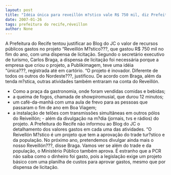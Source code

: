 ```yaml
---
layout: post
title: "Idéia única para reveillón m?stico vale R$ 750 mil, diz Prefeitura do Recife"
date: 2007-01-26
tags: prefeitura do recife,réveillon
author: None
---
```

A&nbsp;Prefeitura do Recife tentou justificar ao Blog do JC&nbsp;o valor de recursos públicos gastos no projeto “Reveillón M?stico???, que gastou R$ 750 mil no fim do ano, com uma dispensa de licitação. 
Segundo o secretário executivo de turismo, Carlos Braga, a dispensa de licitação foi necessária porque a empresa que criou o projeto, a Publikimagem, teve uma idéia “única???,&nbsp;registrada até em cartório. 
“O projeto é inovador. Diferente de todos os outros do Nordeste???, justificou. 
De acordo com Braga, além da tenda m?stica, outras atividades também entraram na conta do Reveillón.
- Como a praça da gastronomia, onde foram vendidas comidas e bebidas; 
- a queima de fogos, chamada de showpiromusial, que durou 12 minutos; 
- um café-da-manhã com uma aula de frevo para as pessoas que passaram o fim de ano em Boa Viagem; 
- a instalação de telões com transmissões simultâneas em outros pólos do Reiveillón;
-&nbsp;além da divulgação na m?dia (jornais, tvs e rádios) do projeto.
A Prefeitura do Recife não informou ao Blog do JC o detalhamento dos valores gastos em cada uma das atividades. 
“O Reivellón M?stico&nbsp;é um projeto que tem a aprovação do trade tur?stico e da população. No próximo ano, pretendemos divulgar ainda mais o nosso Reveillón???, disse Braga. 
Vamos ver se além do trade e da população, o Ministério Público também aprova. É estranho que a PCR não saiba como o dinheiro foi gasto, pois a legislação exige um projeto básico com uma planilha de custos para aprovar gastos, mesmo que por dispensa de licitação. 